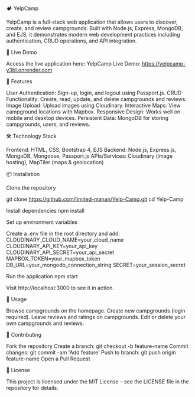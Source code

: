 🏕️ YelpCamp

YelpCamp is a full-stack web application that allows users to discover, create, and review campgrounds. Built with Node.js, Express, MongoDB, and EJS, 
it demonstrates modern web development practices including authentication, CRUD operations, and API integration.

🚀 Live Demo

Access the live application here:
YelpCamp Live Demo: https://yelpcamp-y3bl.onrender.com

🧱 Features

User Authentication: Sign-up, login, and logout using Passport.js.
CRUD Functionality: Create, read, update, and delete campgrounds and reviews.
Image Upload: Upload images using Cloudinary.
Interactive Maps: View campground locations with Mapbox.
Responsive Design: Works well on mobile and desktop devices.
Persistent Data: MongoDB for storing campgrounds, users, and reviews.

🛠️ Technology Stack

Frontend: HTML, CSS, Bootstrap 4, EJS
Backend: Node.js, Express.js, MongoDB, Mongoose, Passport.js
APIs/Services: Cloudinary (image hosting), MapTiler (maps & geolocation)

📦 Installation

Clone the repository

git clone https://github.com/limited-manan/Yelp-Camp.git
cd Yelp-Camp


Install dependencies
npm install


Set up environment variables

Create a .env file in the root directory and add:
CLOUDINARY_CLOUD_NAME=your_cloud_name
CLOUDINARY_API_KEY=your_api_key
CLOUDINARY_API_SECRET=your_api_secret
MAPBOX_TOKEN=your_mapbox_token
DB_URL=your_mongodb_connection_string
SECRET=your_session_secret


Run the application
npm start


Visit http://localhost:3000 to see it in action.

🧪 Usage

Browse campgrounds on the homepage.
Create new campgrounds (login required).
Leave reviews and ratings on campgrounds.
Edit or delete your own campgrounds and reviews.

🤝 Contributing

Fork the repository
Create a branch: git checkout -b feature-name
Commit changes: git commit -am 'Add feature'
Push to branch: git push origin feature-name
Open a Pull Request

📄 License

This project is licensed under the MIT License – see the LICENSE
 file in the repository for details.
